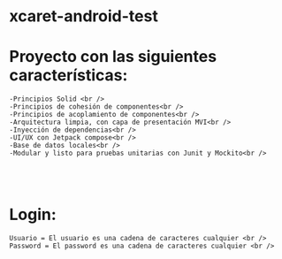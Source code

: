 # xcaret-android-test

# Proyecto con las siguientes características:<br />
    -Principios Solid <br />
    -Principios de cohesión de componentes<br />
    -Principios de acoplamiento de componentes<br />
    -Arquitectura limpia, con capa de presentación MVI<br />
    -Inyección de dependencias<br />
    -UI/UX con Jetpack compose<br />
    -Base de datos locales<br />
    -Modular y listo para pruebas unitarias con Junit y Mockito<br />
<br /><br />
# Login:<br />
    Usuario = El usuario es una cadena de caracteres cualquier <br />
    Password = El password es una cadena de caracteres cualquier <br />
